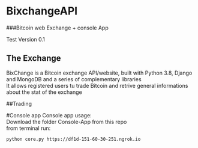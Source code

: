 # BixchangeAPI
###Bitcoin web Exchange + console App


Test Version 0.1

## The Exchange
BixChange is a Bitcoin exchange API/website, built with Python 3.8, Django and MongoDB and a series of complementary libraries\
It allows registered users tu trade Bitcoin and retrive general informations about the stat of the exchange

##Trading 


#Console app
Console app usage:\
Download the folder Console-App from this repo\
from terminal run:
```
python core.py https://df1d-151-60-30-251.ngrok.io
```
